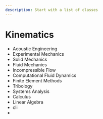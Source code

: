 ```yaml
---
description: Start with a list of classes
---
```


# Kinematics

* Acoustic Engineering
* Experimental Mechanics
* Solid Mechanics 
* Fluid Mechanics
* Incompressible Flow 
* Computational Fluid Dynamics 
* Finite Element Methods 
* Tribology
* Systems Analysis
* Calculus
* Linear Algebra
* cli 
* 
